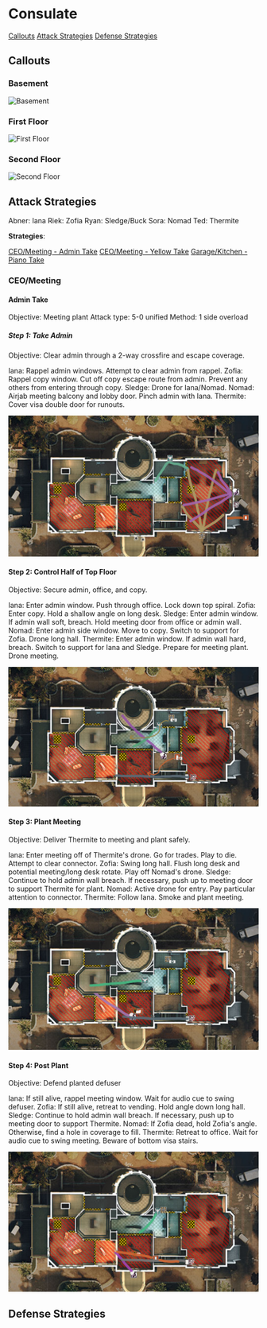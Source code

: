 # Consulate

[Callouts](#callouts)
[Attack Strategies](#attack-strategies)
[Defense Strategies](#defense-strategies)

## Callouts

### Basement

![Basement](images/consulate_basement_callouts.png)

### First Floor

![First Floor](images/consulate_first_floor_callouts.png)

### Second Floor

![Second Floor](images/consulate_second_floor_callouts.png)

## Attack Strategies

Abner: Iana
Riek: Zofia
Ryan: Sledge/Buck
Sora: Nomad
Ted: Thermite

**Strategies**:

[CEO/Meeting - Admin Take](#admin-take)
[CEO/Meeting - Yellow Take](#yellow-take)
[Garage/Kitchen - Piano Take](#piano-take)

### CEO/Meeting

#### Admin Take

Objective: Meeting plant
Attack type: 5-0 unified
Method: 1 side overload

##### Step 1: Take Admin

Objective: Clear admin through a 2-way crossfire and escape coverage.

Iana: Rappel admin windows. Attempt to clear admin from rappel.
Zofia: Rappel copy window. Cut off copy escape route from admin. Prevent any others from entering through copy.
Sledge: Drone for Iana/Nomad.
Nomad: Airjab meeting balcony and lobby door. Pinch admin with Iana.
Thermite: Cover visa double door for runouts.

![Admin Step 1](images/consulate_admin_1.png)

#### Step 2: Control Half of Top Floor

Objective: Secure admin, office, and copy.

Iana: Enter admin window. Push through office. Lock down top spiral.
Zofia: Enter copy. Hold a shallow angle on long desk.
Sledge: Enter admin window. If admin wall soft, breach. Hold meeting door from office or admin wall.
Nomad: Enter admin side window. Move to copy. Switch to support for Zofia. Drone long hall.
Thermite: Enter admin window. If admin wall hard, breach. Switch to support for Iana and Sledge. Prepare for meeting plant. Drone meeting.

![Admin Step 2](images/consulate_admin_2.png)

#### Step 3: Plant Meeting

Objective: Deliver Thermite to meeting and plant safely.

Iana: Enter meeting off of Thermite's drone. Go for trades. Play to die. Attempt to clear connector.
Zofia: Swing long hall. Flush long desk and potential meeting/long desk rotate. Play off Nomad's drone.
Sledge: Continue to hold admin wall breach. If necessary, push up to meeting door to support Thermite for plant.
Nomad: Active drone for entry. Pay particular attention to connector.
Thermite: Follow Iana. Smoke and plant meeting.

![Admin Step 3](images/consulate_admin_3.png)

#### Step 4: Post Plant

Objective: Defend planted defuser

Iana: If still alive, rappel meeting window. Wait for audio cue to swing defuser.
Zofia: If still alive, retreat to vending. Hold angle down long hall.
Sledge: Continue to hold admin wall breach. If necessary, push up to meeting door to support Thermite.
Nomad: If Zofia dead, hold Zofia's angle. Otherwise, find a hole in coverage to fill.
Thermite: Retreat to office. Wait for audio cue to swing meeting. Beware of bottom visa stairs.

![Admin Step 4](images/consulate_admin_4.png)

## Defense Strategies
